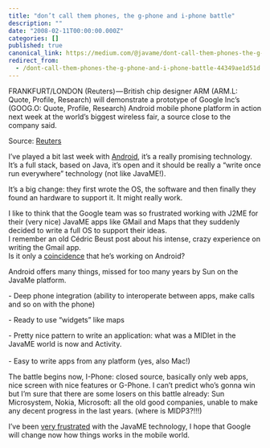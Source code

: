 ```yaml
---
title: "don’t call them phones, the g-phone and i-phone battle"
description: ""
date: "2008-02-11T00:00:00.000Z"
categories: []
published: true
canonical_link: https://medium.com/@javame/dont-call-them-phones-the-g-phone-and-i-phone-battle-44349ae1d51d
redirect_from:
  - /dont-call-them-phones-the-g-phone-and-i-phone-battle-44349ae1d51d
---
```


FRANKFURT/LONDON (Reuters) — British chip designer ARM (ARM.L: Quote, Profile, Research) will demonstrate a prototype of Google Inc’s (GOOG.O: Quote, Profile, Research) Android mobile phone platform in action next week at the world’s biggest wireless fair, a source close to the company said.  
  
  
Source: [Reuters](http://www.reuters.com/article/technologyNews/idUSWEB442320080207)

I’ve played a bit last week with [Android](http://code.google.com/android/), it’s a really promising technology.   
It’s a full stack, based on Java, it’s open and it should be really a “write once run everywhere” technology (not like JavaME!).  
  
  
It’s a big change: they first wrote the OS, the software and then finally they found an hardware to support it. It might really work.   
  
  
I like to think that the Google team was so frustrated working with J2ME for their (very nice) JavaME apps like GMail and Maps that they suddenly decided to write a full OS to support their ideas.   
I remember an old Cédric Beust post about his intense, crazy experience on writing the Gmail app.   
Is it only a [coincidence](http://beust.com/weblog/archives/000469.html) that he’s working on Android?  
  
  
Android offers many things, missed for too many years by Sun on the JavaMe platform.

\- Deep phone integration (ability to interoperate between apps, make calls and so on with the phone)  
  
\- Ready to use “widgets” like maps  
  
\- Pretty nice pattern to write an application: what was a MIDlet in the JavaME world is now and Activity.  
   
\- Easy to write apps from any platform (yes, also Mac!)

The battle begins now, I-Phone: closed source, basically only web apps, nice screen with nice features or G-Phone. I can’t predict who’s gonna win but I’m sure that there are some losers on this battle already: Sun Microsystem, Nokia, Microsoft: all the old good companies, unable to make any decent progress in the last years. (where is MIDP3?!!!)

I’ve been [very frustrated](http://blog.java2me.org/2007/01/14/my-current-point-of-view-on-j2me/) with the JavaME technology, I hope that Google will change now how things works in the mobile world.
